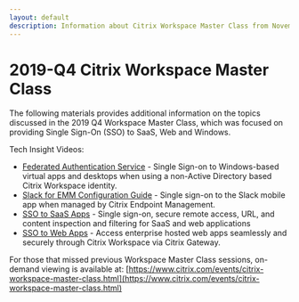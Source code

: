 ```yaml
---
layout: default
description: Information about Citrix Workspace Master Class from November 2019 (SSO by Dan Feller and Martin Zugec)
---
```


# 2019-Q4 Citrix Workspace Master Class

The following materials provides additional information on the topics discussed in the 2019 Q4 Workspace Master Class, which was focused on providing Single Sign-On (SSO) to SaaS, Web and Windows.

Tech Insight Videos:

-  [Federated Authentication Service](https://docs.citrix.com/en-us/tech-zone/learn/tech-insights/federated-authentication-service.html) - Single Sign-on to Windows-based virtual apps and desktops when using a non-Active Directory based Citrix Workspace identity.
-  [Slack for EMM Configuration Guide](https://www.citrix.com/content/dam/citrix/en_us/documents/guide/configuring-and-delivering-slack-for-emm-as-a-managed-application-to-xenmobile-users-with-a-3rd-party-idp.pdf) - Single sign-on to the Slack mobile app when managed by Citrix Endpoint Management.
-  [SSO to SaaS Apps](https://docs.citrix.com/en-us/tech-zone/learn/tech-insights/access-control.html) - Single sign-on, secure remote access, URL, and content inspection and filtering for SaaS and web applications
-  [SSO to Web Apps](https://docs.citrix.com/en-us/tech-zone/learn/tech-insights/web-apps.html) - Access enterprise hosted web apps seamlessly and securely through Citrix Workspace via Citrix Gateway.

For those that missed previous Workspace Master Class sessions, on-demand viewing is available at: [https://www.citrix.com/events/citrix-workspace-master-class.html](https://www.citrix.com/events/citrix-workspace-master-class.html)
